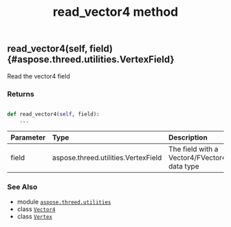 ﻿---
title: read_vector4 method
second_title: Aspose.3D for Python via .NET API References
description: 
type: docs
weight: 100
url: /python-net/aspose.threed.utilities/vertex/read_vector4/
is_root: false
---

## read_vector4(self, field) {#aspose.threed.utilities.VertexField}

Read the vector4 field


### Returns 





```python

def read_vector4(self, field):
    ...
```


| Parameter | Type | Description |
| :- | :- | :- |
| field | aspose.threed.utilities.VertexField | The field with a Vector4/FVector4 data type |



### See Also
* module [`aspose.threed.utilities`](../../)
* class [`Vector4`](/3d/python-net/aspose.threed.utilities/vector4)
* class [`Vertex`](/3d/python-net/aspose.threed.utilities/vertex)

